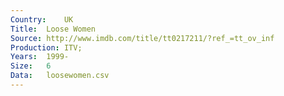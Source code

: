 ```yaml
---
Country:	UK
Title:	Loose Women
Source:	http://www.imdb.com/title/tt0217211/?ref_=tt_ov_inf
Production:	ITV;
Years:	1999-
Size:	6
Data:	loosewomen.csv
---
```


